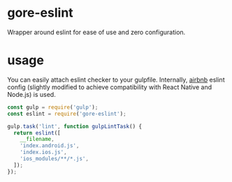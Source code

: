 # gore-eslint

Wrapper around eslint for ease of use and zero configuration.

# usage

You can easily attach eslint checker to your gulpfile.
Internally, [airbnb](https://github.com/airbnb/javascript) eslint config
(slightly modified to achieve compatibility with React Native and Node.js) is
used.

```JavaScript
const gulp = require('gulp');
const eslint = require('gore-eslint');

gulp.task('lint', function gulpLintTask() {
  return eslint([
    __filename,
    'index.android.js',
    'index.ios.js',
    'ios_modules/**/*.js',
  ]);
});
```
